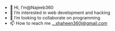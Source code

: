 - 👋 Hi, I’m@Najeeb360
- 👀 I’m interested in web development and hacking
- 💞️ I’m looking to collaborate on programming
- 📫 How to reach me ...shaheen360j@gmail.com

<!---
Najeeb360/Najeeb360 is a ✨ special ✨ repository because its `README.md` (this file) appears on your GitHub profile.
You can click the Preview link to take a look at your changes.
--->
